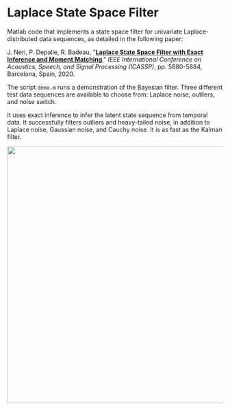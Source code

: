 # Laplace State Space Filter

Matlab code that implements a state space filter for univariate Laplace-distributed data sequences, as detailed in the following paper:

J. Neri, P. Depalle, R. Badeau, "<a href="https://ieeexplore.ieee.org/document/9053185" target="_blank">**Laplace State Space Filter with Exact Inference and Moment Matching**</a>," *IEEE International Conference on Acoustics, Speech, and Signal Processing (ICASSP)*, pp. 5880-5884, Barcelona, Spain, 2020.

The script `demo.m` runs a demonstration of the Bayesian filter. Three different test data sequences are available to choose from: Laplace noise, outliers, and noise switch.

It uses exact inference to infer the latent state sequence from temporal data. It successfully filters outliers and heavy-tailed noise, in addition to Laplace noise, Gaussian noise, and Cauchy noise. It is as fast as the Kalman filter.

<p align="center">
  <img src="https://www.music.mcgill.ca/~julian/wp-content/uploads/2020/11/lssf_outlier.png" width="600" />
</p>


